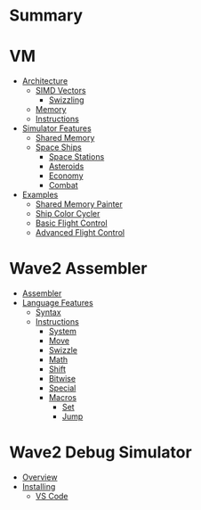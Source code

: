 # Summary

# VM
- [Architecture](architecture.md)
    - [SIMD Vectors](./arch/simd.md)
        - [Swizzling](./arch/swizzle.md)
    - [Memory](./memory.md)
    - [Instructions]()
- [Simulator Features]()
    - [Shared Memory]()
    - [Space Ships]()
        - [Space Stations]()
        - [Asteroids]()
        - [Economy]()
        - [Combat]()
- [Examples]()
    - [Shared Memory Painter]()
    - [Ship Color Cycler](./examples/shipcolor.md)
    - [Basic Flight Control]()
    - [Advanced Flight Control]()

# Wave2 Assembler
- [Assembler]()
- [Language Features]()
    - [Syntax]()
    - [Instructions]()
        - [System]()
        - [Move]()
        - [Swizzle]()
        - [Math]()
        - [Shift]()
        - [Bitwise]()
        - [Special]()
        - [Macros]()
            - [Set]()
            - [Jump]()

# Wave2 Debug Simulator
- [Overview]()
- [Installing]()
    - [VS Code]()
